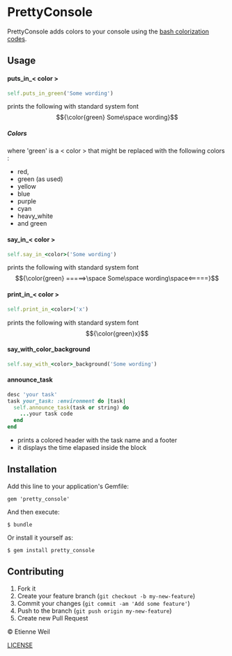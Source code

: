 # PrettyConsole

PrettyConsole adds colors to your console using the [bash colorization codes](http://www.tldp.org/HOWTO/Bash-Prompt-HOWTO/x329.html).

## Usage

#### puts_in_< color >
```Ruby
self.puts_in_green('Some wording')
```
prints the following with standard system font
$${\color{green} Some\space wording}$$


##### Colors
where 'green' is a < color > that might be replaced with the following colors :
- red,
- green (as used)
- yellow
- blue
- purple
- cyan
- heavy_white
- and green

#### say_in_< color >

```Ruby
self.say_in_<color>('Some wording')
```

prints the following with standard system font
$${\color{green} =====>\space Some\space wording\space<=====}$$

#### print_in_< color >

```Ruby
self.print_in_<color>('x')
```

prints the following with standard system font
$${\color{green}x}$$


#### say_with_color_background

```Ruby
self.say_with_<color>_background('Some wording')
```

#### announce_task

```Ruby
desc 'your task'
task your_task: :environment do |task|
  self.announce_task(task or string) do
    ...your task code
  end
end
```

- prints a colored header with the task name and a footer
- it displays the time elapased inside the block

## Installation

Add this line to your application's Gemfile:

    gem 'pretty_console'

And then execute:

    $ bundle

Or install it yourself as:

    $ gem install pretty_console


## Contributing

1. Fork it
2. Create your feature branch (`git checkout -b my-new-feature`)
3. Commit your changes (`git commit -am 'Add some feature'`)
4. Push to the branch (`git push origin my-new-feature`)
5. Create new Pull Request


&copy; Etienne Weil

[LICENSE](LICENSE.txt)